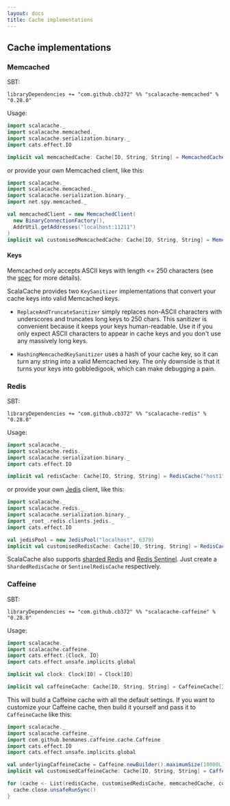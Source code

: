```yaml
---
layout: docs
title: Cache implementations
---
```


## Cache implementations

### Memcached

SBT:

```
libraryDependencies += "com.github.cb372" %% "scalacache-memcached" % "0.28.0"
```

Usage:

```scala mdoc:silent
import scalacache._
import scalacache.memcached._
import scalacache.serialization.binary._
import cats.effect.IO

implicit val memcachedCache: Cache[IO, String, String] = MemcachedCache("localhost:11211")
```

or provide your own Memcached client, like this:

```scala mdoc:silent
import scalacache._
import scalacache.memcached._
import scalacache.serialization.binary._
import net.spy.memcached._

val memcachedClient = new MemcachedClient(
  new BinaryConnectionFactory(), 
  AddrUtil.getAddresses("localhost:11211")
)
implicit val customisedMemcachedCache: Cache[IO, String, String] = MemcachedCache(memcachedClient)
```

#### Keys

Memcached only accepts ASCII keys with length <= 250 characters (see the [spec](https://github.com/memcached/memcached/blob/1.4.20/doc/protocol.txt#L41) for more details).

ScalaCache provides two `KeySanitizer` implementations that convert your cache keys into valid Memcached keys.

* `ReplaceAndTruncateSanitizer` simply replaces non-ASCII characters with underscores and truncates long keys to 250 chars. This sanitizer is convenient because it keeps your keys human-readable. Use it if you only expect ASCII characters to appear in cache keys and you don't use any massively long keys.

* `HashingMemcachedKeySanitizer` uses a hash of your cache key, so it can turn any string into a valid Memcached key. The only downside is that it turns your keys into gobbledigook, which can make debugging a pain. 

### Redis

SBT:

```
libraryDependencies += "com.github.cb372" %% "scalacache-redis" % "0.28.0"
```

Usage:

```scala mdoc:silent
import scalacache._
import scalacache.redis._
import scalacache.serialization.binary._
import cats.effect.IO

implicit val redisCache: Cache[IO, String, String] = RedisCache("host1", 6379)
```

or provide your own [Jedis](https://github.com/xetorthio/jedis) client, like this:

```scala mdoc:silent
import scalacache._
import scalacache.redis._
import scalacache.serialization.binary._
import _root_.redis.clients.jedis._
import cats.effect.IO

val jedisPool = new JedisPool("localhost", 6379)
implicit val customisedRedisCache: Cache[IO, String, String] = RedisCache(jedisPool)
```

ScalaCache also supports [sharded Redis](https://github.com/xetorthio/jedis/wiki/AdvancedUsage#shardedjedis) and [Redis Sentinel](http://redis.io/topics/sentinel). Just create a `ShardedRedisCache` or `SentinelRedisCache` respectively.

### Caffeine

SBT:

```
libraryDependencies += "com.github.cb372" %% "scalacache-caffeine" % "0.28.0"
```

Usage:

```scala mdoc:silent
import scalacache._
import scalacache.caffeine._
import cats.effect.{Clock, IO}
import cats.effect.unsafe.implicits.global

implicit val clock: Clock[IO] = Clock[IO]

implicit val caffeineCache: Cache[IO, String, String] = CaffeineCache[IO, String, String].unsafeRunSync()
```

This will build a Caffeine cache with all the default settings. If you want to customize your Caffeine cache, then build it yourself and pass it to `CaffeineCache` like this:

```scala mdoc:silent
import scalacache._
import scalacache.caffeine._
import com.github.benmanes.caffeine.cache.Caffeine
import cats.effect.IO
import cats.effect.unsafe.implicits.global

val underlyingCaffeineCache = Caffeine.newBuilder().maximumSize(10000L).build[String, Entry[String]]
implicit val customisedCaffeineCache: Cache[IO, String, String] = CaffeineCache(underlyingCaffeineCache)
```

```scala mdoc:invisible
for (cache <- List(redisCache, customisedRedisCache, memcachedCache, customisedMemcachedCache)) {
  cache.close.unsafeRunSync()
} 
```
